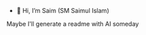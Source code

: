 - 👋 Hi, I’m Saim (SM Saimul Islam)

Maybe I'll generate a readme with AI someday

<!---
Saim20/Saim20 is a ✨ special ✨ repository because its `README.md` (this file) appears on your GitHub profile.
You can click the Preview link to take a look at your changes.
--->
